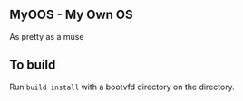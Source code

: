 MyOOS - My Own OS
-
As pretty as a muse

To build
-
Run `build install` with a bootvfd directory on the directory.

